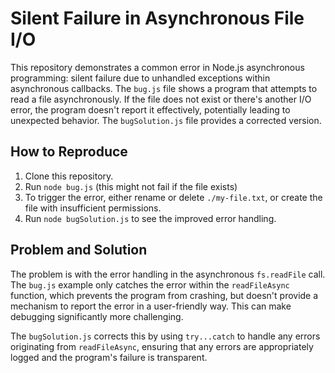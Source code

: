 # Silent Failure in Asynchronous File I/O

This repository demonstrates a common error in Node.js asynchronous programming: silent failure due to unhandled exceptions within asynchronous callbacks. The `bug.js` file shows a program that attempts to read a file asynchronously.  If the file does not exist or there's another I/O error, the program doesn't report it effectively, potentially leading to unexpected behavior. The `bugSolution.js` file provides a corrected version.

## How to Reproduce

1. Clone this repository.
2. Run `node bug.js` (this might not fail if the file exists)
3.  To trigger the error, either rename or delete `./my-file.txt`, or create the file with insufficient permissions.
4. Run `node bugSolution.js` to see the improved error handling.

## Problem and Solution

The problem is with the error handling in the asynchronous `fs.readFile` call. The `bug.js` example only catches the error within the `readFileAsync` function, which prevents the program from crashing, but doesn't provide a mechanism to report the error in a user-friendly way.  This can make debugging significantly more challenging. 

The `bugSolution.js` corrects this by using `try...catch` to handle any errors originating from `readFileAsync`, ensuring that any errors are appropriately logged and the program's failure is transparent.
